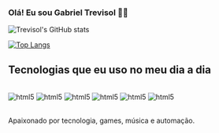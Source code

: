 ### Olá! Eu sou Gabriel Trevisol 👋👋

![Trevisol's GitHub stats](https://github-readme-stats.vercel.app/api?username=TrevisolDEV&show_icons=true&theme=merko)

[![Top Langs](https://github-readme-stats.vercel.app/api/top-langs/?username=TrevisolDEV&layout=compact)](https://github.com/TrevisolDEV/github-readme-stats)

## Tecnologias que eu uso no meu dia a dia

<div style="display: inline_block"><br/>
    <img align="display" alt="html5" src="https://img.shields.io/badge/HTML5-E34F26?style=for-the-badge&logo=html5&logoColor=white"/>
    <img align="display" alt="html5" src="https://img.shields.io/badge/CSS3-1572B6?style=for-the-badge&logo=css3&logoColor=white"/>
    <img align="display" alt="html5" src="https://img.shields.io/badge/JavaScript-F7DF1E?style=for-the-badge&logo=javascript&logoColor=black"/>
    <img align="display" alt="html5" src="https://img.shields.io/badge/TypeScript-007ACC?style=for-the-badge&logo=typescript&logoColor=white"/>
    <img align="display" alt="html5" src="https://img.shields.io/badge/C%2B%2B-00599C?style=for-the-badge&logo=c%2B%2B&logoColor=white"/>
    <img align="display" alt="html5" src="https://img.shields.io/badge/Python-14354C?style=for-the-badge&logo=python&logoColor=white"/>
</div><br/>

Apaixonado por tecnologia, games, música e automação.
